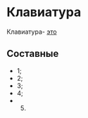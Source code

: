 # Клавиатура

Клавиатура- [это](https://www.dns-shop.ru/catalog/17a8950d16404e77/klaviatury/?utm_medium=organic&utm_source=google&utm_referrer=https%3A%2F%2Fwww.google.com%2F)

## Составные

- 1;
- 2;
- 3;
- 4;
- 5.
